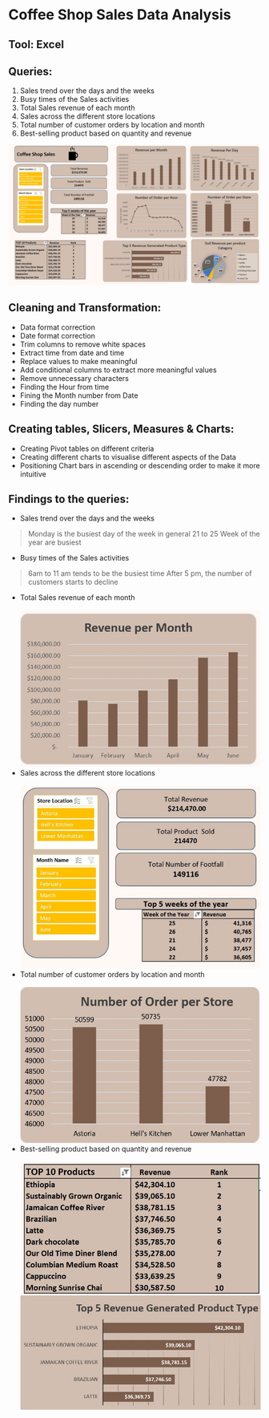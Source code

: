 # Coffee Shop Sales Data Analysis

## Tool: Excel

## Queries:
1. Sales trend over the days and the weeks
2. Busy times of the Sales activities
3. Total Sales revenue of each month
4. Sales across the different store locations
5. Total number of customer orders by location and month
6. Best-selling product based on quantity and revenue

![Dashboard Screenshoot](https://github.com/hasiburahman2016/Excel_Coffee_Shop_Project/blob/main/Dashboard%20of%20Coffee%20shop%20sales.jpg)


## Cleaning and Transformation:
* Data format correction
* Date format correction
* Trim columns to remove white spaces
* Extract time from date and time
* Replace values to make meaningful
* Add conditional columns to extract more meaningful values
* Remove unnecessary characters
* Finding the Hour from time
* Fining the Month number from Date
* Finding the day number

## Creating tables, Slicers, Measures & Charts:
* Creating Pivot tables on different criteria
* Creating different charts to visualise different aspects of the  Data
* Positioning Chart bars in ascending or descending order to make it more intuitive

## Findings to the queries:
* Sales trend over the days and the weeks
 >  Monday is the busiest day of the week in general
 >  21 to 25 Week of the year are busiest
* Busy times of the Sales activities
 > 6am to 11 am tends to be the busiest time
 > After 5 pm, the number of customers starts to decline
* Total Sales revenue of each month<br/><br/>
  ![Total Sales revenue of each month](https://github.com/hasiburahman2016/Excel_Coffee_Shop_Project/blob/main/Total%20Sales%20Revenue%20per%20month.jpg)
* Sales across the different store locations<br/><br/>
	![Sales across the different store locations](https://github.com/hasiburahman2016/Excel_Coffee_Shop_Project/blob/main/Total%20revenew%20and%20product%20sale.jpg)
*  Total number of customer orders by location and month<br/><br/>
	![Total number of customer orders by location and month](https://github.com/hasiburahman2016/Excel_Coffee_Shop_Project/blob/main/Number%20of%20order%20per%20store.jpg)
*  Best-selling product based on quantity and revenue<br/><br/>
	![Best-selling product based on quantity and revenue](https://github.com/hasiburahman2016/Excel_Coffee_Shop_Project/blob/main/Top%20Selling%2010%20Products.jpg)
![Best-selling product based on quantity and revenue](https://github.com/hasiburahman2016/Excel_Coffee_Shop_Project/blob/main/Top%205%20Revenue%20Generated%20product%20type.jpg)
